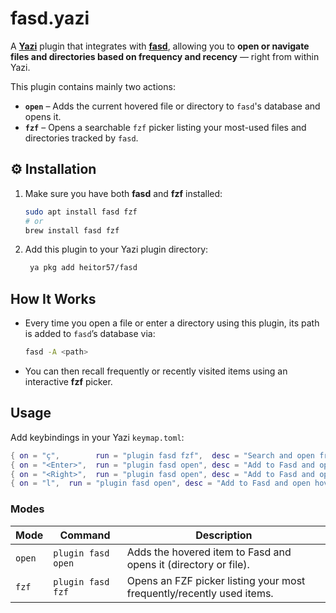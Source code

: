 fasd.yazi
=======================

A [**Yazi**](https://github.com/sxyazi/yazi) plugin that integrates with [**fasd**](https://github.com/clvv/fasd), allowing you to **open or navigate files and directories based on frequency and recency** — right from within Yazi.

This plugin contains mainly two actions:

*   **`open`** – Adds the current hovered file or directory to `fasd`'s database and opens it.
*   **`fzf`** – Opens a searchable `fzf` picker listing your most-used files and directories tracked by `fasd`.


⚙️ Installation
---------------

1.  Make sure you have both **fasd** and **fzf** installed:
    ```bash
    sudo apt install fasd fzf
    # or
    brew install fasd fzf
    ```
2.  Add this plugin to your Yazi plugin directory:
    ```bash
     ya pkg add heitor57/fasd
    ```


How It Works
---------------

*   Every time you open a file or enter a directory using this plugin, its path is added to `fasd`’s database via:
    ```bash
    fasd -A <path>
    ```
*   You can then recall frequently or recently visited items using an interactive **fzf** picker.


Usage
--------

Add keybindings in your Yazi `keymap.toml`:

```lua
{ on = "ç",        run = "plugin fasd fzf",  desc = "Search and open from Fasd using fzf" },
{ on = "<Enter>",  run = "plugin fasd open", desc = "Add to Fasd and open hovered item" },
{ on = "<Right>",  run = "plugin fasd open", desc = "Add to Fasd and open hovered item" },
{ on = "l",  run = "plugin fasd open", desc = "Add to Fasd and open hovered item" },
```

### Modes

| Mode | Command | Description |
| --- | --- | --- |
| `open` | `plugin fasd open` | Adds the hovered item to Fasd and opens it (directory or file). |
| `fzf` | `plugin fasd fzf` | Opens an FZF picker listing your most frequently/recently used items. |

